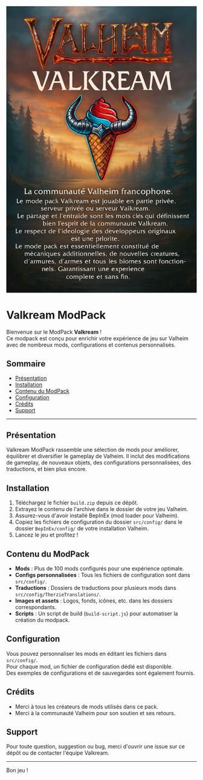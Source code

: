 <img src="./description.png" alt="description du modpack">

# Valkream ModPack

Bienvenue sur le ModPack **Valkream** !  
Ce modpack est conçu pour enrichir votre expérience de jeu sur Valheim avec de nombreux mods, configurations et contenus personnalisés.

## Sommaire

- [Présentation](#présentation)
- [Installation](#installation)
- [Contenu du ModPack](#contenu-du-modpack)
- [Configuration](#configuration)
- [Crédits](#crédits)
- [Support](#support)

---

## Présentation

Valkream ModPack rassemble une sélection de mods pour améliorer, équilibrer et diversifier le gameplay de Valheim. Il inclut des modifications de gameplay, de nouveaux objets, des configurations personnalisées, des traductions, et bien plus encore.

## Installation

1. Téléchargez le fichier `build.zip` depuis ce dépôt.
2. Extrayez le contenu de l'archive dans le dossier de votre jeu Valheim.
3. Assurez-vous d'avoir installé BepInEx (mod loader pour Valheim).
4. Copiez les fichiers de configuration du dossier `src/config/` dans le dossier `BepInEx/config/` de votre installation Valheim.
5. Lancez le jeu et profitez !

## Contenu du ModPack

- **Mods** : Plus de 100 mods configurés pour une expérience optimale.
- **Configs personnalisées** : Tous les fichiers de configuration sont dans `src/config/`.
- **Traductions** : Dossiers de traductions pour plusieurs mods dans `src/config/TherzieTranslations/`.
- **Images et assets** : Logos, fonds, icônes, etc. dans les dossiers correspondants.
- **Scripts** : Un script de build (`build-script.js`) pour automatiser la création du modpack.

## Configuration

Vous pouvez personnaliser les mods en éditant les fichiers dans `src/config/`.  
Pour chaque mod, un fichier de configuration dédié est disponible.  
Des exemples de configurations et de sauvegardes sont également fournis.

## Crédits

- Merci à tous les créateurs de mods utilisés dans ce pack.
- Merci à la communauté Valheim pour son soutien et ses retours.

## Support

Pour toute question, suggestion ou bug, merci d'ouvrir une issue sur ce dépôt ou de contacter l'équipe Valkream.

---

Bon jeu !
